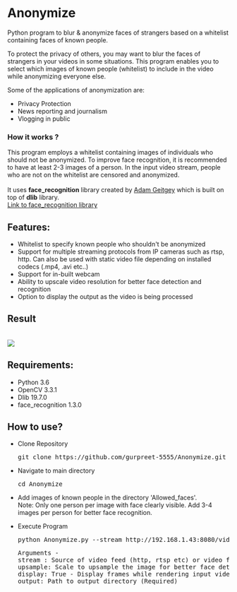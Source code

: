 # Anonymize
Python program to blur &amp; anonymize faces of strangers based on a whitelist containing faces of known people.

To protect the privacy of others, you may want to blur the faces of strangers in your videos in some situations. This program enables you to select which images of known people (whitelist) to include in the video while anonymizing everyone else.

Some of the applications of anonymization are:<br>
<ul>
  <li>Privacy Protection</li>
  <li>News reporting and journalism</li>
  <li>Vlogging in public</li>
</ul>

<h3>How it works ?</h3>
This program employs a whitelist containing images of individuals who should not be anonymized. To improve face recognition, it is recommended to have at least 2-3 images of a person. In the input video stream, people who are not on the whitelist are censored and anonymized.
<br><br>
It uses <b>face_recognition</b> library created by <a href="https://github.com/ageitgey">Adam Geitgey</a> which is built on top of <b>dlib</b> library.
<br>
<a href="https://github.com/ageitgey/face_recognition">Link to face_recognition library</a>
<br>

<h2>Features:</h2>
<ul>
  <li>Whitelist to specify known people who shouldn't be anonymized</li>
  <li>Support for multiple streaming protocols from IP cameras such as rtsp, http. Can also be used with static video file depending on installed codecs (.mp4, .avi etc..)</li>
  <li>Support for in-built webcam</li>
  <li>Ability to upscale video resolution for better face detection and recognition</li>
  <li>Option to display the output as the video is being processed</li>
</ul>  

<h2>Result</h2><br>
<img src="Sample/comparison.gif" />

<h2>Requirements:</h2>
<ul>
  <li>Python 3.6</li>
  <li>OpenCV 3.3.1</li>
  <li>Dlib 19.7.0</li>
  <li>face_recognition 1.3.0</li>
</ul>

<h2>How to use?</h2>
<ul>
  <li>Clone Repository</li>
  <pre>git clone https://github.com/gurpreet-5555/Anonymize.git</pre>  </ul>
<ul>  <li>Navigate to main directory</li>
  <pre>cd Anonymize</pre> </ul>
<ul><li>Add images of known people in the directory 'Allowed_faces'. <br>Note: Only one person per image with face clearly visible. Add 3-4 images per person for better face recognition.</li></ul>
<ul><li>Execute Program</li>
  <pre>python Anonymize.py --stream http://192.168.1.43:8080/video --upsample 1 --display True --output "F:\Temp"</pre>
<pre>Arguments -
stream : Source of video feed (http, rtsp etc) or video file. Specify it as 0 to use in-built webcam (Required)
upsample: Scale to upsample the image for better face detection. Note: Higher upsample size reduces rendering speed. Default value = 1 (Optional)
display: True - Display frames while rendering input video stream. Default value = False (Optional)
output: Path to output directory (Required)
</pre></ul>
